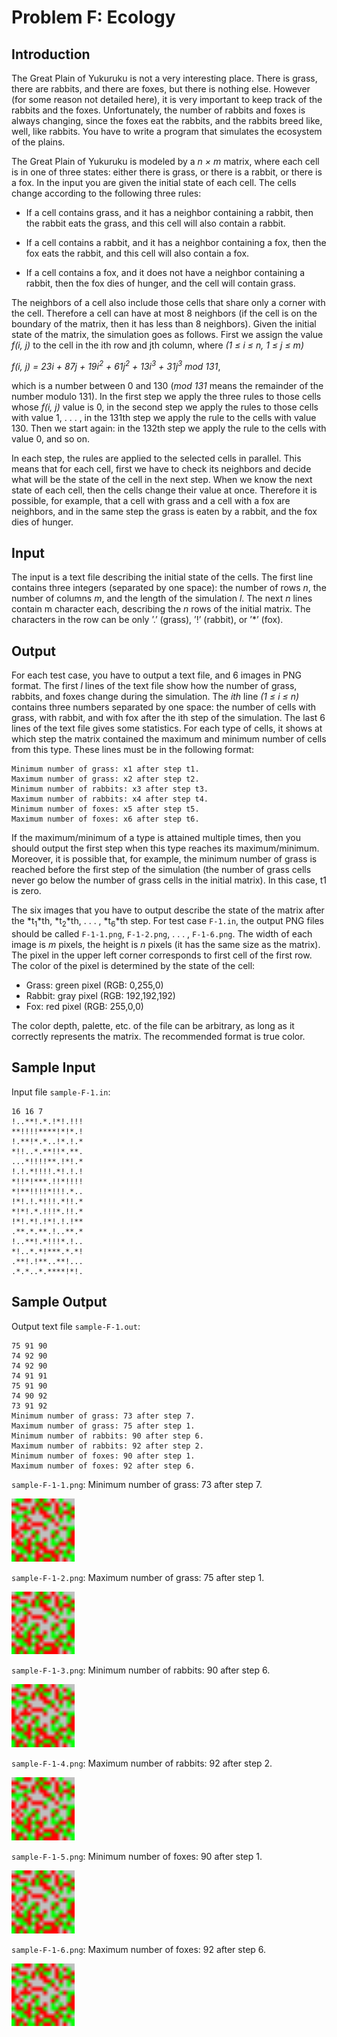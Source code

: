 # Problem F: Ecology #
## Introduction ##

The Great Plain of Yukuruku is not a very interesting place. There is grass, there are rabbits, and there
are foxes, but there is nothing else. However (for some reason not detailed here), it is very important to
keep track of the rabbits and the foxes. Unfortunately, the number of rabbits and foxes is always changing,
since the foxes eat the rabbits, and the rabbits breed like, well, like rabbits. You have to write a program
that simulates the ecosystem of the plains.

The Great Plain of Yukuruku is modeled by a *n × m* matrix, where each cell is in one of three states:
either there is grass, or there is a rabbit, or there is a fox. In the input you are given the initial state of
each cell. The cells change according to the following three rules:

- If a cell contains grass, and it has a neighbor containing a rabbit, then the rabbit eats the grass,
and this cell will also contain a rabbit.

- If a cell contains a rabbit, and it has a neighbor containing a fox, then the fox eats the rabbit, and
this cell will also contain a fox.

- If a cell contains a fox, and it does not have a neighbor containing a rabbit, then the fox dies of
hunger, and the cell will contain grass.

The neighbors of a cell also include those cells that share only a corner with the cell. Therefore a cell can
have at most 8 neighbors (if the cell is on the boundary of the matrix, then it has less than 8 neighbors).
Given the initial state of the matrix, the simulation goes as follows. First we assign the value *f(i, j)*
to the cell in the ith row and jth column, where *(1 ≤ i ≤ n, 1 ≤ j ≤ m)*

*f(i, j) = 23i + 87j + 19i<sup>2</sup> + 61j<sup>2</sup> + 13i<sup>3</sup> + 31j<sup>3</sup> mod 131*,

which is a number between 0 and 130 (*mod 131* means the remainder of the number modulo 131). In the
first step we apply the three rules to those cells whose *f(i, j)* value is 0, in the second step we apply the
rules to those cells with value 1, . . . , in the 131th step we apply the rule to the cells with value 130. Then
we start again: in the 132th step we apply the rule to the cells with value 0, and so on.

In each step, the rules are applied to the selected cells in parallel. This means that for each cell, first
we have to check its neighbors and decide what will be the state of the cell in the next step. When we
know the next state of each cell, then the cells change their value at once. Therefore it is possible, for
example, that a cell with grass and a cell with a fox are neighbors, and in the same step the grass is eaten
by a rabbit, and the fox dies of hunger.

## Input
The input is a text file describing the initial state of the cells. The first line contains three integers
(separated by one space): the number of rows *n*, the number of columns *m*, and the length of the
simulation *l*. The next *n* lines contain m character each, describing the *n* rows of the initial matrix. The
characters in the row can be only ’.’ (grass), ’!’ (rabbit), or ’*’ (fox).

## Output
For each test case, you have to output a text file, and 6 images in PNG format. The first *l* lines of the
text file show how the number of grass, rabbits, and foxes change during the simulation. The *ith* line
*(1 ≤ i ≤ n)* contains three numbers separated by one space: the number of cells with grass, with rabbit,
and with fox after the ith step of the simulation. The last 6 lines of the text file gives some statistics. For
each type of cells, it shows at which step the matrix contained the maximum and minimum number of
cells from this type. These lines must be in the following format:

    Minimum number of grass: x1 after step t1.
    Maximum number of grass: x2 after step t2.
    Minimum number of rabbits: x3 after step t3.
    Maximum number of rabbits: x4 after step t4.
    Minimum number of foxes: x5 after step t5.
    Maximum number of foxes: x6 after step t6.

If the maximum/minimum of a type is attained multiple times, then you should output the first step
when this type reaches its maximum/minimum. Moreover, it is possible that, for example, the minimum
number of grass is reached before the first step of the simulation (the number of grass cells never go below
the number of grass cells in the initial matrix). In this case, t1 is zero.

The six images that you have to output describe the state of the matrix after the *t<sub>1</sub>*th, *t<sub>2</sub>*th, . . . , *t<sub>6</sub>*th step. For test case `F-1.in`, the output PNG files should be called `F-1-1.png`, `F-1-2.png`, . . . , `F-1-6.png`.
The width of each image is *m* pixels, the height is *n* pixels (it has the same size as the matrix). The pixel
in the upper left corner corresponds to first cell of the first row. The color of the pixel is determined by
the state of the cell:

- Grass: green pixel (RGB: 0,255,0)
- Rabbit: gray pixel (RGB: 192,192,192)
- Fox: red pixel (RGB: 255,0,0)

The color depth, palette, etc. of the file can be arbitrary, as long as it correctly represents the matrix.
The recommended format is true color.

## Sample Input
Input file `sample-F-1.in`:
```
16 16 7
!..**!.*.!*!.!!!
**!!!!****!*!*.!
!.**!*.*..!*.!.*
*!!..*.**!!*.**.
...*!!!!**.!*!.*
!.!.*!!!!.*!.!.!
*!!*!***.!!*!!!!
*!**!!!!*!!!.*..
!*!.!.*!!!.*!!.*
*!*!.*.!!!*.!!.*
!*!.*!.!*!.!.!**
.**.*.**.!..**.*
!..**!.*!!!*.!..
*!..*.*!***.*.*!
.**!.!**..**!...
.*.*..*.****!*!.
```

## Sample Output
Output text file `sample-F-1.out`:
```
75 91 90
74 92 90
74 92 90
74 91 91
75 91 90
74 90 92
73 91 92
Minimum number of grass: 73 after step 7.
Maximum number of grass: 75 after step 1.
Minimum number of rabbits: 90 after step 6.
Maximum number of rabbits: 92 after step 2.
Minimum number of foxes: 90 after step 1.
Maximum number of foxes: 92 after step 6.
```

`sample-F-1-1.png`:
Minimum number of grass: 73 after step 7.

<img src="sample-F-1-1.refout.png?type=raw" width="20%" />

`sample-F-1-2.png`:
Maximum number of grass: 75 after step 1.

<img src="sample-F-1-2.refout.png?type=raw" width="20%" />

`sample-F-1-3.png`:
Minimum number of rabbits: 90 after step 6.

<img src="sample-F-1-3.refout.png?type=raw" width="20%" />

`sample-F-1-4.png`:
Maximum number of rabbits: 92 after step 2.

<img src="sample-F-1-4.refout.png?type=raw" width="20%" />

`sample-F-1-5.png`:
Minimum number of foxes: 90 after step 1.

<img src="sample-F-1-5.refout.png?type=raw" width="20%" />

`sample-F-1-6.png`:
Maximum number of foxes: 92 after step 6.

<img src="sample-F-1-6.refout.png?type=raw" width="20%" />

